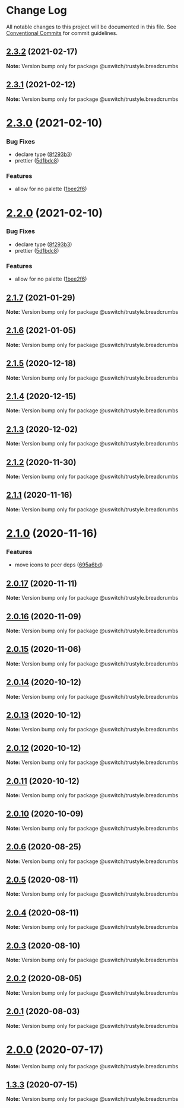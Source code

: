 # Change Log

All notable changes to this project will be documented in this file.
See [Conventional Commits](https://conventionalcommits.org) for commit guidelines.

## [2.3.2](https://github.com/uswitch/trustyle/compare/@uswitch/trustyle.breadcrumbs@2.3.1...@uswitch/trustyle.breadcrumbs@2.3.2) (2021-02-17)

**Note:** Version bump only for package @uswitch/trustyle.breadcrumbs





## [2.3.1](https://github.com/uswitch/trustyle/compare/@uswitch/trustyle.breadcrumbs@2.3.0...@uswitch/trustyle.breadcrumbs@2.3.1) (2021-02-12)

**Note:** Version bump only for package @uswitch/trustyle.breadcrumbs





# [2.3.0](https://github.com/uswitch/trustyle/compare/@uswitch/trustyle.breadcrumbs@2.1.7...@uswitch/trustyle.breadcrumbs@2.3.0) (2021-02-10)


### Bug Fixes

* declare type ([8f293b3](https://github.com/uswitch/trustyle/commit/8f293b3))
* prettier ([5d1bdc8](https://github.com/uswitch/trustyle/commit/5d1bdc8))


### Features

* allow for no palette ([1bee2f6](https://github.com/uswitch/trustyle/commit/1bee2f6))





# [2.2.0](https://github.com/uswitch/trustyle/compare/@uswitch/trustyle.breadcrumbs@2.1.7...@uswitch/trustyle.breadcrumbs@2.2.0) (2021-02-10)


### Bug Fixes

* declare type ([8f293b3](https://github.com/uswitch/trustyle/commit/8f293b3))
* prettier ([5d1bdc8](https://github.com/uswitch/trustyle/commit/5d1bdc8))


### Features

* allow for no palette ([1bee2f6](https://github.com/uswitch/trustyle/commit/1bee2f6))





## [2.1.7](https://github.com/uswitch/trustyle/compare/@uswitch/trustyle.breadcrumbs@2.1.6...@uswitch/trustyle.breadcrumbs@2.1.7) (2021-01-29)

**Note:** Version bump only for package @uswitch/trustyle.breadcrumbs





## [2.1.6](https://github.com/uswitch/trustyle/compare/@uswitch/trustyle.breadcrumbs@2.1.5...@uswitch/trustyle.breadcrumbs@2.1.6) (2021-01-05)

**Note:** Version bump only for package @uswitch/trustyle.breadcrumbs





## [2.1.5](https://github.com/uswitch/trustyle/compare/@uswitch/trustyle.breadcrumbs@2.1.4...@uswitch/trustyle.breadcrumbs@2.1.5) (2020-12-18)

**Note:** Version bump only for package @uswitch/trustyle.breadcrumbs





## [2.1.4](https://github.com/uswitch/trustyle/compare/@uswitch/trustyle.breadcrumbs@2.1.3...@uswitch/trustyle.breadcrumbs@2.1.4) (2020-12-15)

**Note:** Version bump only for package @uswitch/trustyle.breadcrumbs





## [2.1.3](https://github.com/uswitch/trustyle/compare/@uswitch/trustyle.breadcrumbs@2.1.2...@uswitch/trustyle.breadcrumbs@2.1.3) (2020-12-02)

**Note:** Version bump only for package @uswitch/trustyle.breadcrumbs





## [2.1.2](https://github.com/uswitch/trustyle/compare/@uswitch/trustyle.breadcrumbs@2.1.1...@uswitch/trustyle.breadcrumbs@2.1.2) (2020-11-30)

**Note:** Version bump only for package @uswitch/trustyle.breadcrumbs






## [2.1.1](https://github.com/uswitch/trustyle/compare/@uswitch/trustyle.breadcrumbs@2.1.0...@uswitch/trustyle.breadcrumbs@2.1.1) (2020-11-16)

**Note:** Version bump only for package @uswitch/trustyle.breadcrumbs





# [2.1.0](https://github.com/uswitch/trustyle/compare/@uswitch/trustyle.breadcrumbs@2.0.17...@uswitch/trustyle.breadcrumbs@2.1.0) (2020-11-16)


### Features

* move icons to peer deps ([695a6bd](https://github.com/uswitch/trustyle/commit/695a6bd))





## [2.0.17](https://github.com/uswitch/trustyle/compare/@uswitch/trustyle.breadcrumbs@2.0.16...@uswitch/trustyle.breadcrumbs@2.0.17) (2020-11-11)

**Note:** Version bump only for package @uswitch/trustyle.breadcrumbs





## [2.0.16](https://github.com/uswitch/trustyle/compare/@uswitch/trustyle.breadcrumbs@2.0.15...@uswitch/trustyle.breadcrumbs@2.0.16) (2020-11-09)

**Note:** Version bump only for package @uswitch/trustyle.breadcrumbs





## [2.0.15](https://github.com/uswitch/trustyle/compare/@uswitch/trustyle.breadcrumbs@2.0.14...@uswitch/trustyle.breadcrumbs@2.0.15) (2020-11-06)

**Note:** Version bump only for package @uswitch/trustyle.breadcrumbs





## [2.0.14](https://github.com/uswitch/trustyle/compare/@uswitch/trustyle.breadcrumbs@2.0.12...@uswitch/trustyle.breadcrumbs@2.0.14) (2020-10-12)

**Note:** Version bump only for package @uswitch/trustyle.breadcrumbs





## [2.0.13](https://github.com/uswitch/trustyle/compare/@uswitch/trustyle.breadcrumbs@2.0.12...@uswitch/trustyle.breadcrumbs@2.0.13) (2020-10-12)

**Note:** Version bump only for package @uswitch/trustyle.breadcrumbs





## [2.0.12](https://github.com/uswitch/trustyle/compare/@uswitch/trustyle.breadcrumbs@2.0.10...@uswitch/trustyle.breadcrumbs@2.0.12) (2020-10-12)

**Note:** Version bump only for package @uswitch/trustyle.breadcrumbs





## [2.0.11](https://github.com/uswitch/trustyle/compare/@uswitch/trustyle.breadcrumbs@2.0.10...@uswitch/trustyle.breadcrumbs@2.0.11) (2020-10-12)

**Note:** Version bump only for package @uswitch/trustyle.breadcrumbs





## [2.0.10](https://github.com/uswitch/trustyle/compare/@uswitch/trustyle.breadcrumbs@2.0.9...@uswitch/trustyle.breadcrumbs@2.0.10) (2020-10-09)

**Note:** Version bump only for package @uswitch/trustyle.breadcrumbs






## [2.0.6](https://github.com/uswitch/trustyle/compare/@uswitch/trustyle.breadcrumbs@2.0.5...@uswitch/trustyle.breadcrumbs@2.0.6) (2020-08-25)

**Note:** Version bump only for package @uswitch/trustyle.breadcrumbs





## [2.0.5](https://github.com/uswitch/trustyle/compare/@uswitch/trustyle.breadcrumbs@2.0.4...@uswitch/trustyle.breadcrumbs@2.0.5) (2020-08-11)

**Note:** Version bump only for package @uswitch/trustyle.breadcrumbs





## [2.0.4](https://github.com/uswitch/trustyle/compare/@uswitch/trustyle.breadcrumbs@2.0.3...@uswitch/trustyle.breadcrumbs@2.0.4) (2020-08-11)

**Note:** Version bump only for package @uswitch/trustyle.breadcrumbs





## [2.0.3](https://github.com/uswitch/trustyle/compare/@uswitch/trustyle.breadcrumbs@2.0.0...@uswitch/trustyle.breadcrumbs@2.0.3) (2020-08-10)

**Note:** Version bump only for package @uswitch/trustyle.breadcrumbs





## [2.0.2](https://github.com/uswitch/trustyle/compare/@uswitch/trustyle.breadcrumbs@2.0.0...@uswitch/trustyle.breadcrumbs@2.0.2) (2020-08-05)

**Note:** Version bump only for package @uswitch/trustyle.breadcrumbs





## [2.0.1](https://github.com/uswitch/trustyle/compare/@uswitch/trustyle.breadcrumbs@2.0.0...@uswitch/trustyle.breadcrumbs@2.0.1) (2020-08-03)

**Note:** Version bump only for package @uswitch/trustyle.breadcrumbs





# [2.0.0](https://github.com/uswitch/trustyle/compare/@uswitch/trustyle.breadcrumbs@1.3.3...@uswitch/trustyle.breadcrumbs@2.0.0) (2020-07-17)

**Note:** Version bump only for package @uswitch/trustyle.breadcrumbs





## [1.3.3](https://github.com/uswitch/trustyle/compare/@uswitch/trustyle.breadcrumbs@1.3.2...@uswitch/trustyle.breadcrumbs@1.3.3) (2020-07-15)

**Note:** Version bump only for package @uswitch/trustyle.breadcrumbs
